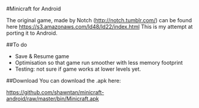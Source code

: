 #Minicraft for Android

The original game, made by Notch (http://notch.tumblr.com/) can be found here https://s3.amazonaws.com/ld48/ld22/index.html
This is my attempt at porting it to Android.

##To do

- Save & Resume game
- Optimisation so that game run smoother with less memory footprint 
- Testing: not sure if game works at lower levels yet.

##Download
You can download the .apk here:

https://github.com/shawntan/minicraft-android/raw/master/bin/Minicraft.apk
